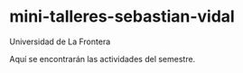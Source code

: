 # mini-talleres-sebastian-vidal
Universidad de La Frontera

Aquí se encontrarán las actividades del semestre.
